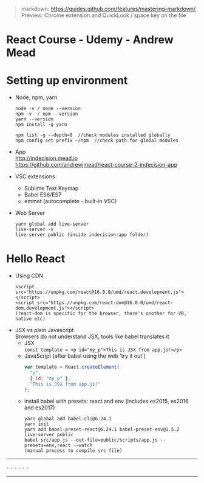> markdown: https://guides.github.com/features/mastering-markdown/  
> Preview: Chrome extension and QuickLook / space key on the file 

React Course - Udemy - Andrew Mead
============================================

# Setting up environment
- Node, npm, yarn
  ```
  node -v / node --version
  npm -v  / npm --version
  yarn --version
  npm install -g yarn

  npm list -g --depth=0  //check modules installed globally
  npm config set prefix ~/npm  //check path for global modules  
  ```
- App  
  http://indecision.mead.io  
  https://github.com/andrewjmead/react-course-2-indecision-app

- VSC extensions
  - Sublime Text Keymap
  - Babel ES6/ES7
  - emmet (autocomplete - built-in VSC)

- Web Server  
  ```
  yarn global add live-server
  live-server -v
  live-server public (inside indecision-app folder)
  ```

# Hello React
  - Using CDN
    ```
    <script src="https://unpkg.com/react@16.0.0/umd/react.development.js"></script>  
    <script src="https://unpkg.com/react-dom@16.0.0/umd/react-dom.development.js"></script>  
    (react-dom is specific for the browser, there's onother for VR, native etc)
    ``` 
  - JSX vs plain Javascript  
    Browsers do not understand JSX, tools like babel translates it
    - JSX   
      ```const template = <p id="my_p">This is JSX from app.js!</p>``` 
    - JavaScript (after babel using the web 'try it out') 
      ```javascript
      var template = React.createElement(
        "p",
        { id: "my_p" },
        "This is JSX from app.js!"
      );
      ```
    - install babel with presets: react and env (includes es2015, es2016 and es2017)   
      ```
      yarn global add babel-cli@6.24.1
      yarn init
      yarn add babel-preset-react@6.24.1 babel-preset-env@1.5.2
      live-server public
      babel src/app.js --out-file=public/scripts/app.js --presets=env,react --watch 
      (manual process to compile src file)
      ```

<hr>  
  -
  -
  -
  -
  -
  -
<hr>
